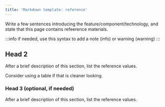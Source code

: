 ```yaml
---
title: 'Markdown template: reference'
---
```


Write a few sentences introducing the feature/component/technology, and state that this page contains refeerence
materials.

:::info if needed, use this syntax to add a note (info) or warning (warning) :::

## Head 2

After a brief description of this section, list the reference values.

Consider using a table if that is cleaner looking.

### Head 3 (optional, if needed)

After a brief description of this section, list the reference values.

